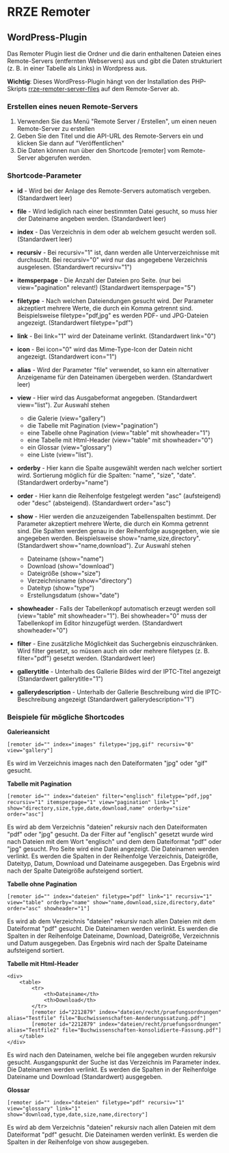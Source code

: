 RRZE Remoter
============

WordPress-Plugin
----------------

Das Remoter Plugin liest die Ordner und die darin enthaltenen Dateien eines Remote-Servers (entfernten Webservers) aus und gibt die Daten strukturiert (z. B. in einer Tabelle als Links) in Wordpress aus.

__Wichtig__: Dieses WordPress-Plugin hängt von der Installation des PHP-Skripts [rrze-remoter-server-files](https://gitlab.rrze.fau.de/rrze-webteam/rrze-remoter-server-files.git) auf dem Remote-Server ab.

### Erstellen eines neuen Remote-Servers

1. Verwenden Sie das Menü "Remote Server / Erstellen", um einen neuen Remote-Server zu erstellen
2. Geben Sie den Titel und die API-URL des Remote-Servers ein und klicken Sie dann auf "Veröffentlichen"
3. Die Daten können nun über den Shortcode [remoter] vom Remote-Server abgerufen werden.

### Shortcode-Parameter

- **id** - Wird bei der Anlage des Remote-Servers automatisch vergeben. (Standardwert leer)
- **file** - Wird lediglich nach einer bestimmten Datei gesucht, so muss hier der Dateiname angeben werden. (Standardwert leer)
- **index** - Das Verzeichnis in dem oder ab welchem gesucht werden soll. (Standardwert leer)
- **recursiv** - Bei recursiv="1" ist, dann werden alle Unterverzeichnisse mit durchsucht. Bei recursiv="0" wird nur das angegebene Verzeichnis ausgelesen. (Standardwert recursiv="1")
- **itemsperpage** - Die Anzahl der Dateien pro Seite. (nur bei view="pagination" relevant!) (Standardwert itemsperpage="5")
- **filetype** - Nach welchen Dateiendungen gesucht wird. Der Parameter akzeptiert mehrere Werte, die durch ein Komma getrennt sind. Beispielsweise filetype="pdf,jpg" es werden PDF- und JPG-Dateien angezeigt. (Standardwert filetype="pdf")
- **link** - Bei link="1" wird der Dateiname verlinkt. (Standardwert link="0")
- **icon** - Bei icon="0" wird das Mime-Type-Icon der Datein nicht angezeigt. (Standardwert icon="1")
- **alias** - Wird der Parameter "file" verwendet, so kann ein alternativer Anzeigename für den Dateinamen übergeben werden. (Standardwert leer)
- **view**  - Hier wird das Ausgabeformat angegeben. (Standardwert view="list"). Zur Auswahl stehen
    - die Galerie (view="gallery")
    - die Tabelle mit Pagination (view="pagination")
    - eine Tabelle ohne Pagination (view="table" mit showheader="1")
    - eine Tabelle mit Html-Header (view="table" mit showheader="0")
    - ein Glossar (view="glossary")
    - eine Liste (view="list").


- **orderby** - Hier kann die Spalte ausgewählt werden nach welcher sortiert wird. Sortierung möglich für die Spalten: "name", "size", "date". (Standardwert orderby="name")
- **order** - Hier kann die Reihenfolge festgelegt werden "asc" (aufsteigend) oder "desc" (absteigend). (Standardwert order="asc")
- **show** - Hier werden die anzuzeigenden Tabellenspalten bestimmt. Der Parameter akzeptiert mehrere Werte, die durch ein Komma getrennt sind. Die Spalten werden genau in der Reihenfolge ausgegeben, wie sie angegeben werden. Beispielsweise show="name,size,directory". (Standardwert show="name,download"). Zur Auswahl stehen
    -  Dateiname (show="name")
    -  Download (show="download")
    -  Dateigröße (show="size")
    -  Verzeichnisname (show="directory")
    -  Dateityp (show="type")
    -  Erstellungsdatum (show="date")

- **showheader** - Falls der Tabellenkopf automatisch erzeugt werden soll (view="table" mit showheader="1"). Bei showheader="0" muss der Tabellenkopf im Editor hinzugefügt werden. (Standardwert showheader="0")
- **filter** - Eine zusätzliche Möglichkeit das Suchergebnis einzuschränken. Wird filter gesetzt, so müssen auch ein oder mehrere filetypes (z. B. filter="pdf") gesetzt werden. (Standardwert leer)
- **gallerytitle** - Unterhalb des Gallerie Bildes wird der IPTC-Titel angezeigt (Standardwert gallerytitle="1")
- **gallerydescription** - Unterhalb der Gallerie Beschreibung wird die IPTC-Beschreibung angezeigt (Standardwert gallerydescription="1")

### Beispiele für mögliche Shortcodes

__Galerieansicht__
```
[remoter id="" index="images" filetype="jpg,gif" recursiv="0" view="gallery"]
```
Es wird im Verzeichnis images nach den Dateiformaten "jpg" oder "gif" gesucht.

__Tabelle mit Pagination__
```
[remoter id="" index="dateien" filter="englisch" filetype="pdf,jpg" recursiv="1" itemsperpage="1" view="pagination" link="1" show="directory,size,type,date,download,name" orderby="size" order="asc"]
```
Es wird ab dem Verzeichnis "dateien" rekursiv nach den Dateiformaten "pdf" oder "jpg" gesucht. Da der Filter auf "englisch" gesetzt wurde wird nach Dateien mit dem Wort "englisch" und dem dem Dateiformat "pdf" oder "jpg" gesucht. Pro Seite wird eine Datei angezeigt. Die Dateinamen werden verlinkt. Es werden die Spalten in der Reihenfolge Verzeichnis, Dateigröße, Dateityp, Datum, Download und Dateiname ausgegeben. Das Ergebnis wird nach der Spalte Dateigröße aufsteigend sortiert.

__Tabelle ohne Pagination__
```
[remoter id="" index="dateien" filetype="pdf" link="1" recursiv="1" view="table" orderby="name" show="name,download,size,directory,date" order="asc" showheader="1"]
```

Es wird ab dem Verzeichnis "dateien" rekursiv nach allen Dateien mit dem Dateiformat "pdf" gesucht. Die Dateinamen werden verlinkt. Es werden die Spalten in der Reihenfolge Dateiname, Download, Dateigröße, Verzeichnnis und Datum ausgegeben. Das Ergebnis wird nach der Spalte Dateiname aufsteigend sortiert.

__Tabelle mit Html-Header__

```
<div>
    <table>
        <tr>
            <th>Dateiname</th>
            <th>Download</th>
        </tr>
        [remoter id="2212879" index="dateien/recht/pruefungsordnungen" alias="Testfile" file="Buchwissenschaften-Aenderungssatzung.pdf"]
        [remoter id="2212879" index="dateien/recht/pruefungsordnungen" alias="Testfile2" file="Buchwissenschaften-konsolidierte-Fassung.pdf"]
    </table>
</div>
```

Es wird nach den Dateinamen, welche bei file angegeben wurden rekursiv gesucht. Ausgangspunkt der Suche ist das Verzeichnis im Parameter index. Die Dateinamen werden verlinkt. Es werden die Spalten in der Reihenfolge Dateiname und Download (Standardwert) ausgegeben.

__Glossar__
```
[remoter id="" index="dateien" filetype="pdf" recursiv="1" view="glossary" link="1" show="download,type,date,size,name,directory"]
```
Es wird ab dem Verzeichnis "dateien" rekursiv nach allen Dateien mit dem Dateiformat "pdf" gesucht. Die Dateinamen werden verlinkt. Es werden die Spalten in der Reihenfolge von show ausgegeben.
